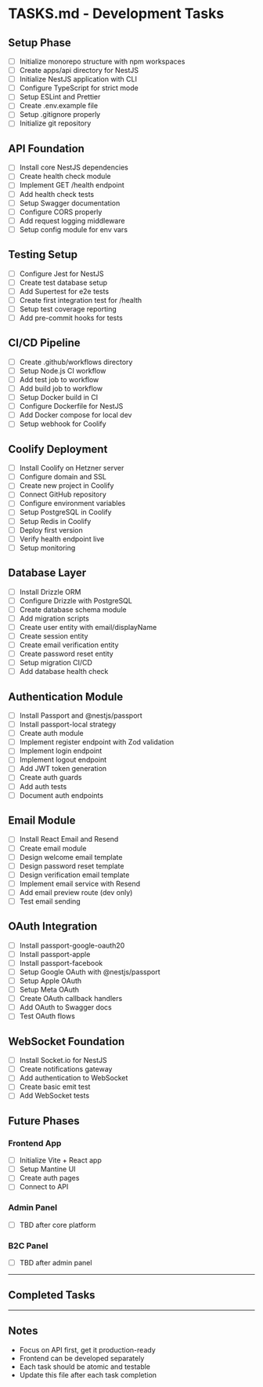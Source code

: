# TASKS.md - Development Tasks

## Setup Phase

- [ ] Initialize monorepo structure with npm workspaces
- [ ] Create apps/api directory for NestJS
- [ ] Initialize NestJS application with CLI
- [ ] Configure TypeScript for strict mode
- [ ] Setup ESLint and Prettier
- [ ] Create .env.example file
- [ ] Setup .gitignore properly
- [ ] Initialize git repository

## API Foundation

- [ ] Install core NestJS dependencies
- [ ] Create health check module
- [ ] Implement GET /health endpoint
- [ ] Add health check tests
- [ ] Setup Swagger documentation
- [ ] Configure CORS properly
- [ ] Add request logging middleware
- [ ] Setup config module for env vars

## Testing Setup

- [ ] Configure Jest for NestJS
- [ ] Create test database setup
- [ ] Add Supertest for e2e tests
- [ ] Create first integration test for /health
- [ ] Setup test coverage reporting
- [ ] Add pre-commit hooks for tests

## CI/CD Pipeline

- [ ] Create .github/workflows directory
- [ ] Setup Node.js CI workflow
- [ ] Add test job to workflow
- [ ] Add build job to workflow
- [ ] Setup Docker build in CI
- [ ] Configure Dockerfile for NestJS
- [ ] Add Docker compose for local dev
- [ ] Setup webhook for Coolify

## Coolify Deployment

- [ ] Install Coolify on Hetzner server
- [ ] Configure domain and SSL
- [ ] Create new project in Coolify
- [ ] Connect GitHub repository
- [ ] Configure environment variables
- [ ] Setup PostgreSQL in Coolify
- [ ] Setup Redis in Coolify
- [ ] Deploy first version
- [ ] Verify health endpoint live
- [ ] Setup monitoring

## Database Layer

- [ ] Install Drizzle ORM
- [ ] Configure Drizzle with PostgreSQL
- [ ] Create database schema module
- [ ] Add migration scripts
- [ ] Create user entity with email/displayName
- [ ] Create session entity
- [ ] Create email verification entity
- [ ] Create password reset entity
- [ ] Setup migration CI/CD
- [ ] Add database health check

## Authentication Module

- [ ] Install Passport and @nestjs/passport
- [ ] Install passport-local strategy
- [ ] Create auth module
- [ ] Implement register endpoint with Zod validation
- [ ] Implement login endpoint
- [ ] Implement logout endpoint
- [ ] Add JWT token generation
- [ ] Create auth guards
- [ ] Add auth tests
- [ ] Document auth endpoints

## Email Module

- [ ] Install React Email and Resend
- [ ] Create email module
- [ ] Design welcome email template
- [ ] Design password reset template
- [ ] Design verification email template
- [ ] Implement email service with Resend
- [ ] Add email preview route (dev only)
- [ ] Test email sending

## OAuth Integration

- [ ] Install passport-google-oauth20
- [ ] Install passport-apple
- [ ] Install passport-facebook
- [ ] Setup Google OAuth with @nestjs/passport
- [ ] Setup Apple OAuth
- [ ] Setup Meta OAuth
- [ ] Create OAuth callback handlers
- [ ] Add OAuth to Swagger docs
- [ ] Test OAuth flows

## WebSocket Foundation

- [ ] Install Socket.io for NestJS
- [ ] Create notifications gateway
- [ ] Add authentication to WebSocket
- [ ] Create basic emit test
- [ ] Add WebSocket tests

## Future Phases

### Frontend App
- [ ] Initialize Vite + React app
- [ ] Setup Mantine UI
- [ ] Create auth pages
- [ ] Connect to API

### Admin Panel
- [ ] TBD after core platform

### B2C Panel
- [ ] TBD after admin panel

---

## Completed Tasks

<!-- Tasks werden hier mit Datum verschoben -->

---

## Notes
- Focus on API first, get it production-ready
- Frontend can be developed separately
- Each task should be atomic and testable
- Update this file after each task completion
